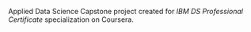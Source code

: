 Applied Data Science Capstone project created for *IBM DS Professional Certificate* specialization on Coursera.  

